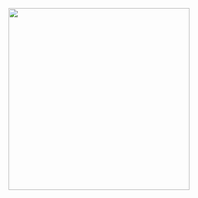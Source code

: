 <a href='https://github.com/jrolfs/neovim/'><img src='http://i.imgur.com/7ReoI3O.gif' height='360'></a>
